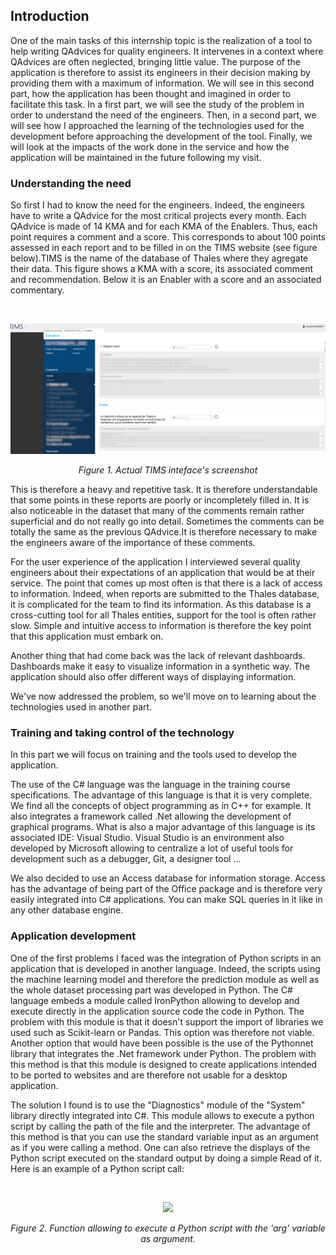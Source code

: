 ## Introduction

One of the main tasks of this internship topic is the realization of a tool to help writing QAdvices for quality engineers. It intervenes in a context where QAdvices are often neglected, bringing little value. The purpose of the application is therefore to assist its engineers in their decision making by providing them with a maximum of information. We will see in this second part, how the application has been thought and imagined in order to facilitate this task. In a first part, we will see the study of the problem in order to understand the need of the engineers. Then, in a second part, we will see how I approached the learning of the technologies used for the development before approaching the development of the tool. Finally, we will look at the impacts of the work done in the service and how the application will be maintained in the future following my visit.

### Understanding the need

So first I had to know the need for the engineers. Indeed, the engineers have to write a QAdvice for the most critical projects every month. Each QAdvice is made of 14 KMA and for each KMA of the Enablers. Thus, each point requires a comment and a score. This corresponds to about 100 points assessed in each report and to be filled in on the TIMS website (see figure below).TIMS is the name of the database of Thales where they agregate their data. This figure shows a KMA with a score, its associated comment and recommendation. Below it is an Enabler with a score and an associated commentary.

<br/>

<p align="center">
  <img src="img/TIMS_screenshot.png"/>
</p>
<p align="center">
  <i>Figure 1. Actual TIMS inteface's screenshot</i>
</p>

This is therefore a heavy and repetitive task. It is therefore understandable that some points in these reports are poorly or incompletely filled in. It is also noticeable in the dataset that many of the comments remain rather superficial and do not really go into detail. Sometimes the comments can be totally the same as the previous QAdvice.It is therefore necessary to make the engineers aware of the importance of these comments.

For the user experience of the application I interviewed several quality engineers about their expectations of an application that would be at their service. The point that comes up most often is that there is a lack of access to information. Indeed, when reports are submitted to the Thales database, it is complicated for the team to find its information. As this database is a cross-cutting tool for all Thales entities, support for the tool is often rather slow. Simple and intuitive access to information is therefore the key point that this application must embark on.

Another thing that had come back was the lack of relevant dashboards. Dashboards make it easy to visualize information in a synthetic way. The application should also offer different ways of displaying information.

We've now addressed the problem, so we'll move on to learning about the technologies used in another part.

### Training and taking control of the technology

In this part we will focus on training and the tools used to develop the application. 

The use of the C# language was the language in the training course specifications. The advantage of this language is that it is very complete. We find all the concepts of object programming as in C++ for example. It also integrates a framework called .Net allowing the development of graphical programs. What is also a major advantage of this language is its associated IDE: Visual Studio. Visual Studio is an environment also developed by Microsoft allowing to centralize a lot of useful tools for development such as a debugger, Git, a designer tool ...

We also decided to use an Access database for information storage. Access has the advantage of being part of the Office package and is therefore very easily integrated into C# applications. You can make SQL queries in it like in any other database engine.

### Application development

One of the first problems I faced was the integration of Python scripts in an application that is developed in another language. Indeed, the scripts using the machine learning model and therefore the prediction module as well as the whole dataset processing part was developed in Python. The C# language embeds a module called IronPython allowing to develop and execute directly in the application source code the code in Python. The problem with this module is that it doesn't support the import of libraries we used such as Scikit-learn or Pandas. This option was therefore not viable. Another option that would have been possible is the use of the Pythonnet library that integrates the .Net framework under Python. The problem with this method is that this module is designed to create applications intended to be ported to websites and are therefore not usable for a desktop application.

The solution I found is to use the "Diagnostics" module of the "System" library directly integrated into C#. This module allows to execute a python script by calling the path of the file and the interpreter. The advantage of this method is that you can use the standard variable input as an argument as if you were calling a method. One can also retrieve the displays of the Python script executed on the standard output by doing a simple Read of it. Here is an example of a Python script call:

<br/>

<p align="center">
  <img src="img/C#_Python_script.png"/>
</p>
<p align="center">
  <i>Figure 2. Function allowing to execute a Python script with the 'arg' variable as argument.</i>
</p>
